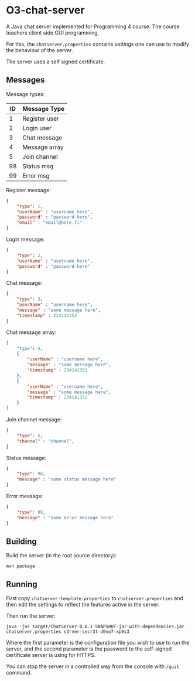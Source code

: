 # O3-chat-server

A Java chat server implemented for Programming 4 course. The course teachers client side GUI programming.

For this, the `chatserver.properties` contains settings one can use to modify the behaviour of the server.

The server uses a self signed certificate.

## Messages

Message types:

| ID   | Message Type |
|------|--------------|
| 1    | Register user|
| 2    | Login user   |
| 3    | Chat message |
| 4    | Message array|
| 5    | Join channel |
| 98   | Status msg   |
| 99   | Error msg    |

Register message:
```JSON
{
	"type": 1,
	"userName" : "username here",
	"password" : "password-here",
	"email" : "email@here.fi"
}
```
Login message:
```JSON
{
	"type": 2,
	"userName" : "username here",
	"password" : "password-here"
}
```
Chat message:
```JSON
{
	"type": 3,
	"userName" : "username here",
	"message" : "some message here",
	"timestamp" : 234141352
}
```
Chat message array:
```JSON
[
	"type": 4,
	{
		"userName" : "username here",
		"message" : "some message here",
		"timestamp" : 234141352
	},
	{
		"userName" : "username here",
		"message" : "some message here",
		"timestamp" : 234141352
	}
]
```

Join channel message:
```JSON
{
	"type": 5,
	"channel" : "channel",
}
```


Status message:
```JSON
{
	"type": 98,
	"message" : "some status message here"
}
```
Error message:
```JSON
{
	"type": 99,
	"message" : "some error message here"
}
```



## Building

Build the server (in the root source directory):

```console
mvn package
```

## Running 

First copy `chatserver-template.properties` to `chatserver.properties` and then edit the settings to reflect the features active in the server.

Then run the server:

```console
java -jar target/ChatServer-0.0.1-SNAPSHOT-jar-with-dependencies.jar chatserver.properties s3rver-secr3t-d0no7-xp0s3
```

Where the first parameter is the configuration file you wish to use to run the server, and the second parameter is the password to the self-signed certificate server is using for HTTPS.

You can stop the server in a controlled way from the console with `/quit` command.

